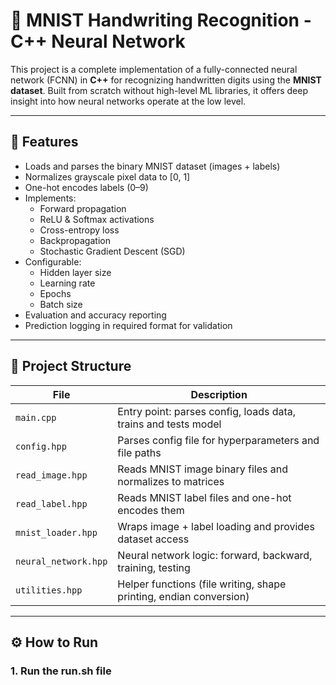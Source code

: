 # 🧠 MNIST Handwriting Recognition - C++ Neural Network

This project is a complete implementation of a fully-connected neural network (FCNN) in **C++** for recognizing handwritten digits using the **MNIST dataset**. Built from scratch without high-level ML libraries, it offers deep insight into how neural networks operate at the low level.

---

## 📌 Features

- Loads and parses the binary MNIST dataset (images + labels)
- Normalizes grayscale pixel data to [0, 1]
- One-hot encodes labels (0–9)
- Implements:
  - Forward propagation
  - ReLU & Softmax activations
  - Cross-entropy loss
  - Backpropagation
  - Stochastic Gradient Descent (SGD)
- Configurable:
  - Hidden layer size
  - Learning rate
  - Epochs
  - Batch size
- Evaluation and accuracy reporting
- Prediction logging in required format for validation

---

## 📁 Project Structure

| File | Description |
|------|-------------|
| `main.cpp` | Entry point: parses config, loads data, trains and tests model |
| `config.hpp` | Parses config file for hyperparameters and file paths |
| `read_image.hpp` | Reads MNIST image binary files and normalizes to matrices |
| `read_label.hpp` | Reads MNIST label files and one-hot encodes them |
| `mnist_loader.hpp` | Wraps image + label loading and provides dataset access |
| `neural_network.hpp` | Neural network logic: forward, backward, training, testing |
| `utilities.hpp` | Helper functions (file writing, shape printing, endian conversion) |

---

## ⚙️ How to Run

### 1. Run the run.sh file
```You should edit the Line which points to your python and then run the run.sh bash script.

